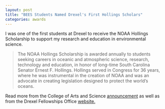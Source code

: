 ```yaml
---
layout: post
title: "BEES Students Named Drexel's First Hollings Scholars"
categories: awards
---
```


I was one of the first students at Drexel to receive the NOAA Hollings Scholarship to support my research and education in environmental science.

>The NOAA Hollings Scholarship is awarded annually to students seeking careers in oceanic and atmospheric science, research, technology and education, in honor of long-time South Carolina Senator Ernest F. Hollings. Hollings served in Congress for 36 years, where he was instrumental in the creation of NOAA and was an advocate in creating legislation designed to protect the world’s oceans.

Read more from the College of Arts and Science [announcement](http://drexel.edu/coas/news-events/news/2016/April/bees-students-named-drexels-first-hollings-scholars/) as well as from the Drexel Fellowships Office [website.](http://drexel.edu/fellowships/about/news/2016/April/Congrats%20to%202016%20Hollings%20Scholars/)